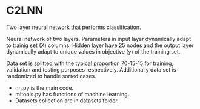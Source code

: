 # C2LNN
Two layer neural network that performs classification.

Neural network of two layers. Parameters in input layer dynamically adapt to trainig set (X) columns. Hidden layer have 25 nodes and the output layer dynamically adapt to unique values in objective (y) of the training set.

Data set is splitted with the typical proportion 70-15-15 for training, validation and testing purposes respectively. Additionally data set is randomized to handle sorted cases.

- nn.py is the main code.
- mltools.py has functions of machine learning.
- Datasets collection are in datasets folder.

